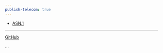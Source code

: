 ```yaml
---
publish-telecom: true
---
```



- [ASN.1](./ASN.1/README.md)

___

[GitHub](https://github.com/somidad/telecom)

...
